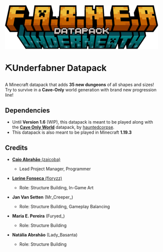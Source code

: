 
![Logo](https://github.com/caioabrahao/underfabner-datapack/blob/main/fabner-underneath-logo.png?raw=true)


# ⛏Underfabner Datapack

A Minecraft datapack that adds **35 new dungeons** of all shapes and sizes! \
Try to survive in a **Cave-Only** world generation with brand new progression line!


## Dependencies

- Until **Version 1.6** (WIP), this datapack is meant to be played along with the [**Cave Only World**](https://www.planetminecraft.com/data-pack/cave-only-world/) datapack, by [hauntedcorpse](https://www.fiverr.com/hauntedcorpse?source=order_page_user_stamp_link).
- This datapack is also meant to be played in Minecraft **1.19.3**

## Credits

- [**Caio Abrahão** (zaicoba)](https://github.com/caioabrahao)
  - Lead Project Manager, Programmer

- [**Lorine Fonseca** (floryzz)](https://github.com/lorinefonseca)
  - Role: Structure Building, In-Game Art

- **Jan Van Setten** (Mr_Creeper_)
  - Role: Structure Building,  Gameplay Balancing

- **Maria E. Pereira** (Furyed_)
  - Role: Structure Building

- **Natália Abrahão** (Lady_Basanta)
  - Role: Structure Building
